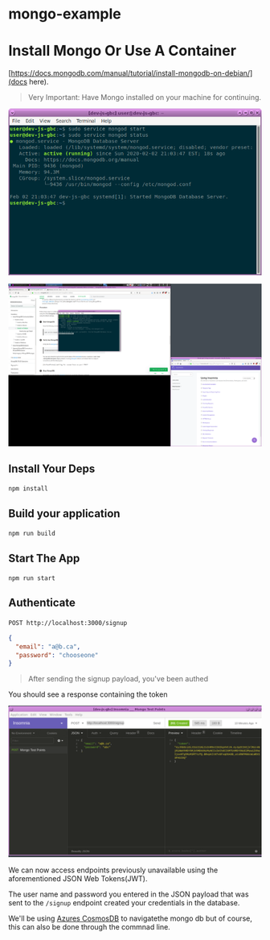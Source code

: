 # mongo-example

# Install Mongo Or Use A Container
[https://docs.mongodb.com/manual/tutorial/install-mongodb-on-debian/](docs here).

> Very Important: Have Mongo installed on your machine for continuing. 


![alt text](./assets/start-mongo.png)

![alt text](./assets/status.png)


## Install Your Deps
`npm install`

## Build your application
`npm run build`

## Start The App
`npm run start`

## Authenticate
`POST http://localhost:3000/signup`

```json
{
  "email": "a@b.ca",
  "password": "chooseone"
}
```

> After sending the signup payload, you've been authed

You should see a response containing the token

![alt text](./assets/result.png)

We can now access endpoints previously unavailable using the aforementioned JSON Web Tokens(JWT).

The user name and password you entered in the JSON payload that was sent to the `/signup` endpoint created your credentials in the database.

We'll be using [Azures CosmosDB](https://github.com/microsoft/vscode-cosmosdb) to navigatethe mongo db but of course, this can also be done through the commnad line.
